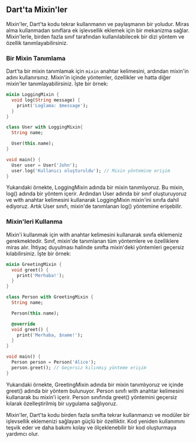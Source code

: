 ## Dart'ta Mixin'ler

Mixin'ler, Dart'ta kodu tekrar kullanmanın ve paylaşmanın bir yoludur. Miras alma kullanmadan sınıflara ek işlevsellik eklemek için bir mekanizma sağlar. Mixin'lerle, birden fazla sınıf tarafından kullanılabilecek bir dizi yöntem ve özellik tanımlayabilirsiniz.

### Bir Mixin Tanımlama

Dart'ta bir mixin tanımlamak için `mixin` anahtar kelimesini, ardından mixin'in adını kullanırsınız. Mixin'in içinde yöntemler, özellikler ve hatta diğer mixin'ler tanımlayabilirsiniz. İşte bir örnek:

```dart
mixin LoggingMixin {
  void log(String message) {
    print('Loglama: $message');
  }
}

class User with LoggingMixin{
  String name;

  User(this.name);
}

void main() {
  User user = User('John');
  user.log('Kullanıcı oluşturuldu'); // Mixin yöntemine erişim
}
```
Yukarıdaki örnekte, LoggingMixin adında bir mixin tanımlıyoruz. Bu mixin, log() adında bir yöntem içerir. Ardından User adında bir sınıf oluşturuyoruz ve with anahtar kelimesini kullanarak LoggingMixin mixin'ini sınıfa dahil ediyoruz. Artık User sınıfı, mixin'de tanımlanan log() yöntemine erişebilir.

### Mixin'leri Kullanma
Mixin'i kullanmak için with anahtar kelimesini kullanarak sınıfa eklemeniz gerekmektedir. Sınıf, mixin'de tanımlanan tüm yöntemlere ve özelliklere miras alır. İhtiyaç duyulması halinde sınıfta mixin'deki yöntemleri geçersiz kılabilirsiniz. İşte bir örnek:
```dart
mixin GreetingMixin {
  void greet() {
    print('Merhaba!');
  }
}

class Person with GreetingMixin {
  String name;

  Person(this.name);

  @override
  void greet() {
    print('Merhaba, $name!');
  }
}

void main() {
  Person person = Person('Alice');
  person.greet(); // Geçersiz kılınmış yönteme erişim
}

```
Yukarıdaki örnekte, GreetingMixin adında bir mixin tanımlıyoruz ve içinde greet() adında bir yöntem bulunuyor. Person sınıfı with anahtar kelimesini kullanarak bu mixin'i içerir. Person sınıfında greet() yöntemini geçersiz kılarak özelleştirilmiş bir uygulama sağlıyoruz.

Mixin'ler, Dart'ta kodu birden fazla sınıfta tekrar kullanmanızı ve modüler bir işlevsellik eklemenizi sağlayan güçlü bir özelliktir. Kod yeniden kullanımını teşvik eder ve daha bakımı kolay ve ölçeklenebilir bir kod oluşturmaya yardımcı olur.